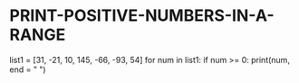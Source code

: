 # PRINT-POSITIVE-NUMBERS-IN-A-RANGE

list1 = [31, -21, 10, 145, -66, -93, 54]
  for num in list1:
     if num >= 0:
       print(num, end = " ")
